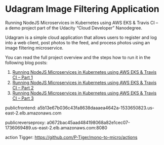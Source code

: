 # Udagram Image Filtering Application

Running NodeJS Microservices in Kubernetes using AWS EKS & Travis CI – a demo project part of the Udacity “Cloud Developer” Nanodegree.

Udagram is a simple cloud application that allows users to register and log into a web client, post photos to the feed, and process photos using an image filtering microservice.

You can read the full project overview and the steps how to run it in the following blog posts:

1. [Running NodeJS Microservices in Kubernetes using AWS EKS & Travis CI – Part 1](https://vkontech.com/running-nodejs-microservices-in-kubernetes-using-aws-eks-travis-ci-part-1/)
2. [Running NodeJS Microservices in Kubernetes using AWS EKS & Travis CI – Part 2](https://vkontech.com/running-nodejs-microservices-in-kubernetes-using-aws-eks-travis-ci-part-2/)
3. [Running NodeJS Microservices in Kubernetes using AWS EKS & Travis CI – Part 3](https://vkontech.com/running-nodejs-microservices-in-kubernetes-using-aws-eks-travis-ci-part-3/)

publicfrontend: a5b13e67b036c43fa8638daaaea4642a-1533650823.us-east-2.elb.amazonaws.com

publicreverseproxy: a0672bac45aad484198068a82e1cec07-1736069489.us-east-2.elb.amazonaws.com:8080

action Tigger: https://github.com/P-Tiger/mono-to-micro/actions
